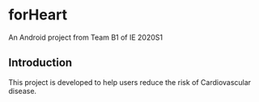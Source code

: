 # forHeart
An Android project from Team B1 of IE 2020S1

## Introduction
This project is developed to help users reduce the risk of Cardiovascular disease.
